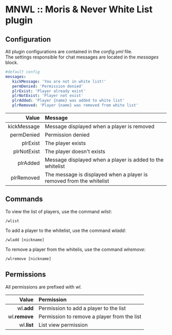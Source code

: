 # MNWL :: Moris & Never White List plugin

## Configuration

All plugin configurations are contained in the *config.yml* file.
</br>
The settings responsible for chat messages are located in the *messages* block.

```yaml
#default config
messages:
   kickMessage: 'You are not in white list!'
   permDenied: 'Permission denied'
   plrExist: 'Player already exist'
   plrNotExist: 'Player not exist'
   plrAdded: 'Player {name} was added to white list'
   plrRemoved: 'Player {name} was removed from white list'
```

| Value | Message |
| -------: | :------- |
| kickMessage | Message displayed when a player is removed |
| permDenied | Permission denied |
| plrExist | The player exists |
| plrNotExist | The player doesn't exists |
| plrAdded | Message displayed when a player is added to the whitelist |
| plrRemoved | The message is displayed when a player is removed from the whitelist |

## Commands
To view the list of players, use the command *wlist*:
```
/wlist
```

To add a player to the whitelist, use the command *wladd*:
```
/wladd [nickname]
```

To remove a player from the whitelis, use the command *wlremove*:
```
/wlremove [nickname]
```

## Permissions

All permissions are prefixed with *wl.*

| Value | Permission |
| -------: | :------- |
| wl.**add** | Permission to add a player to the list |
| wl.**remove** | Permission to remove a player from the list |
| wl.**list** | List view permission  |
